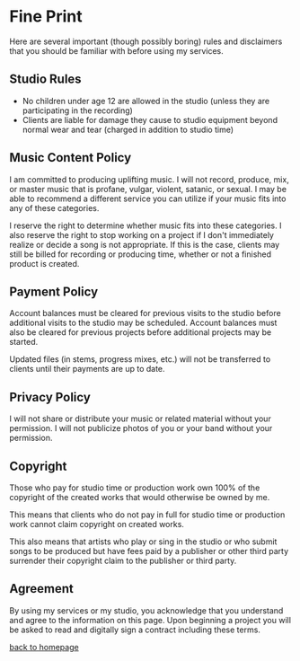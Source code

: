 # Fine Print

Here are several important (though possibly boring) rules and disclaimers that you should be familiar with before using my services.

## Studio Rules

- No children under age 12 are allowed in the studio (unless they are participating in the recording)
- Clients are liable for damage they cause to studio equipment beyond normal wear and tear (charged in addition to studio time)

## Music Content Policy

I am committed to producing uplifting music.  I will not record, produce, mix, or master music that is profane, vulgar, violent, satanic, or sexual.  I may be able to recommend a different service you can utilize if your music fits into any of these categories.

I reserve the right to determine whether music fits into these categories.  I also reserve the right to stop working on a project if I don't immediately realize or decide a song is not appropriate.  If this is the case, clients may still be billed for recording or producing time, whether or not a finished product is created.

## Payment Policy

Account balances must be cleared for previous visits to the studio before additional visits to the studio may be scheduled.  Account balances must also be cleared for previous projects before additional projects may be started.

Updated files (in stems, progress mixes, etc.) will not be transferred to clients until their payments are up to date.

## Privacy Policy

I will not share or distribute your music or related material without your permission.  I will not publicize photos of you or your band without your permission.

## Copyright

Those who pay for studio time or production work own 100% of the copyright of the created works that would otherwise be owned by me.

This means that clients who do not pay in full for studio time or production work cannot claim copyright on created works.

This also means that artists who play or sing in the studio or who submit songs to be produced but have fees paid by a publisher or other third party surrender their copyright claim to the publisher or third party.

## Agreement

By using my services or my studio, you acknowledge that you understand and agree to the information on this page.  Upon beginning a project you will be asked to read and digitally sign a contract including these terms.

[back to homepage](/)
